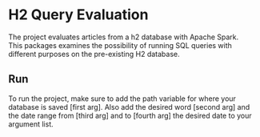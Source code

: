# H2 Query Evaluation
  
The project evaluates articles from a h2 database with Apache Spark.  
This packages examines the possibility of running SQL queries with different purposes on the pre-existing H2 database.

## Run
  
To run the project, make sure to add the path variable for where your database is saved [first arg].
Also add the desired word [second arg] and the date range from [third arg] and to [fourth arg] the desired date to your argument list.
